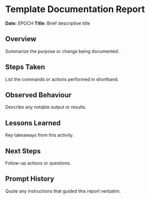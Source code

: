 # Template Documentation Report

**Date:** EPOCH
**Title:** Brief descriptive title

## Overview
Summarize the purpose or change being documented.

## Steps Taken
List the commands or actions performed in shorthand.

## Observed Behaviour
Describe any notable output or results.

## Lessons Learned
Key takeaways from this activity.

## Next Steps
Follow-up actions or questions.

## Prompt History
Quote any instructions that guided this report verbatim.
